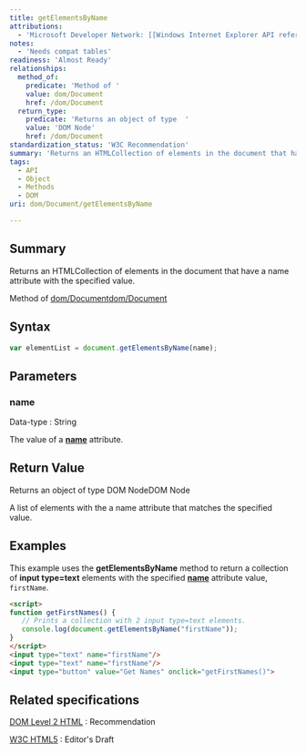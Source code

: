 ```yaml
---
title: getElementsByName
attributions:
  - 'Microsoft Developer Network: [[Windows Internet Explorer API reference](http://msdn.microsoft.com/en-us/library/ie/hh828809%28v=vs.85%29.aspx) Article]'
notes:
  - 'Needs compat tables'
readiness: 'Almost Ready'
relationships:
  method_of:
    predicate: 'Method of '
    value: dom/Document
    href: /dom/Document
  return_type:
    predicate: 'Returns an object of type  '
    value: 'DOM Node'
    href: /dom/Document
standardization_status: 'W3C Recommendation'
summary: 'Returns an HTMLCollection of elements in the document that have a name attribute with the specified value.'
tags:
  - API
  - Object
  - Methods
  - DOM
uri: dom/Document/getElementsByName

---
```

## Summary

Returns an HTMLCollection of elements in the document that have a name attribute with the specified value.

Method of [dom/Document](/dom/Document)[dom/Document](/dom/Document)

## Syntax

``` js
var elementList = document.getElementsByName(name);
```

## Parameters

### name

 Data-type
:   String

 The value of a [**name**](/html/attributes/name) attribute.

## Return Value

Returns an object of type DOM NodeDOM Node

A list of elements with the a name attribute that matches the specified value.

## Examples

This example uses the **getElementsByName** method to return a collection of **input type=text** elements with the specified [**name**](/html/attributes/name) attribute value, `firstName`.

``` html
<script>
function getFirstNames() {
   // Prints a collection with 2 input type=text elements.
   console.log(document.getElementsByName("firstName"));
}
</script>
<input type="text" name="firstName"/>
<input type="text" name="firstName"/>
<input type="button" value="Get Names" onclick="getFirstNames()">
```

## Related specifications

[DOM Level 2 HTML](http://www.w3.org/TR/DOM-Level-2-HTML/html.html#ID-71555259)
:   Recommendation

[W3C HTML5](http://www.w3.org/html/wg/drafts/html/master/single-page.html)
:   Editor's Draft
